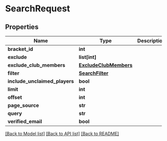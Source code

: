 # SearchRequest

## Properties
Name | Type | Description | Notes
------------ | ------------- | ------------- | -------------
**bracket_id** | **int** |  | [optional] 
**exclude** | **list[int]** |  | [optional] 
**exclude_club_members** | [**ExcludeClubMembers**](ExcludeClubMembers.md) |  | [optional] 
**filter** | [**SearchFilter**](SearchFilter.md) |  | 
**include_unclaimed_players** | **bool** |  | [optional] 
**limit** | **int** |  | 
**offset** | **int** |  | 
**page_source** | **str** |  | [optional] 
**query** | **str** |  | 
**verified_email** | **bool** |  | [optional] 

[[Back to Model list]](../README.md#documentation-for-models) [[Back to API list]](../README.md#documentation-for-api-endpoints) [[Back to README]](../README.md)

